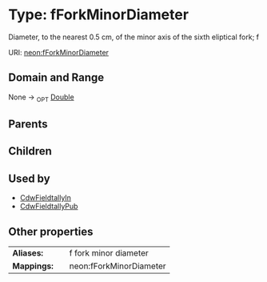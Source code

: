 
# Type: fForkMinorDiameter


Diameter, to the nearest 0.5 cm, of the minor axis of the sixth eliptical fork; f

URI: [neon:fForkMinorDiameter](https://data.neonscience.org/fForkMinorDiameter)


## Domain and Range

None ->  <sub>OPT</sub> [Double](types/Double.md)

## Parents


## Children


## Used by

 * [CdwFieldtallyIn](CdwFieldtallyIn.md)
 * [CdwFieldtallyPub](CdwFieldtallyPub.md)

## Other properties

|  |  |  |
| --- | --- | --- |
| **Aliases:** | | f fork minor diameter |
| **Mappings:** | | neon:fForkMinorDiameter |

